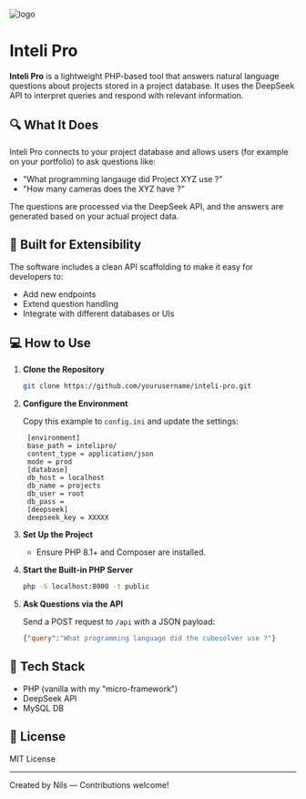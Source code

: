 ![logo](https://github.com/user-attachments/assets/9fb18c80-d114-4a33-9366-a58c065b91e0)
# Inteli Pro

**Inteli Pro** is a lightweight PHP-based tool that answers natural language questions about projects stored in a project database. It uses the DeepSeek API to interpret queries and respond with relevant information.

## 🔍 What It Does

Inteli Pro connects to your project database and allows users (for example on your portfolio) to ask questions like:

- "What programming langauge did Project XYZ use ?"
- "How many cameras does the XYZ have ?"

The questions are processed via the DeepSeek API, and the answers are generated based on your actual project data.

## 🚧 Built for Extensibility

The software includes a clean API scaffolding to make it easy for developers to:

- Add new endpoints
- Extend question handling
- Integrate with different databases or UIs

## 💻 How to Use

1. **Clone the Repository**
   ```bash
   git clone https://github.com/yourusername/inteli-pro.git
   ```

2. **Configure the Environment**

   Copy this example to `config.ini` and update the settings:
   ```env
    [environment]
    base_path = intelipro/
    content_type = application/json
    mode = prod
    [database]
    db_host = localhost
    db_name = projects
    db_user = root
    db_pass = 
    [deepseek]
    deepseek_key = XXXXX
   ```

3. **Set Up the Project**

   - Ensure PHP 8.1+ and Composer are installed.

4. **Start the Built-in PHP Server**
   ```bash
   php -S localhost:8000 -t public
   ```

5. **Ask Questions via the API**

   Send a POST request to `/api` with a JSON payload:
   ```json
   {"query":"What programming language did the cubesolver use ?"}
   ```
   
## 🧩 Tech Stack

- PHP (vanilla with my "micro-framework")
- DeepSeek API
- MySQL DB

## 📝 License

MIT License

---

Created by Nils — Contributions welcome!
